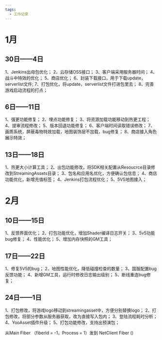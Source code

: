 ```yaml
---
tags:
  - 工作记录
---
```

# 1月
## 30日——4日
1、Jenkins出母包优化；
2、云存储OSS接口；
3、客户端采用服务器时间；
4、战斗中特效的优化；
5、商店优化；
6、封装下载接口，用于下载update，serverlist文件;
7、打包优化，将update，serverlist文件打进包里去；
8、完善游戏启动流程的打点；

## 6日——11日
1、强更功能修复；
2、埋点功能修复；
3、将资源加载功能移动到热更工程；
4、提审流程修改；
5、版本回退功能修复；
6、客户端时间读取错误修改；
7、画质系统，屏蔽毒物特效加载，地图装饰层不加载，bug修复；
8、商店接入角色展示特效；

## 13日——18日
1、热更大小计算工具；
2、出包功能修改，将SDK相关配置从Resoucrce目录修改到StreamingAssets目录；
3、包名和应用名优化，方便确认包信息；
4、商店功能优化，新增充值标签；
4、Jenkins打包流程优化；
5、5V5地图接入；
# 2月
## 10日——15日
1、反馈界面优化；
2、打包功能优化，增加Shader编译日志开关；
3、5v5功能bug修复；
4、性能优化；
5、增加内存快照的GM工具；

## 17日——22日
1、修复5V5的bug；
2、地图性能优化，降低碰撞检查的数量；
3、国服配置bug反馈功能；
4、新增GM工具，运行时修改日志输出级别；
5、断线重连bug修复；

## 24日——1日
1、打包修改，将游戏logo移动到streamingasset中，方便分别替换logo；
2、打包修改，将部分参数从服务器获取，改为直接写入包内；
3、登陆流程耗时分析；
4、YooAsset插件升级；
5、打包功能修改，支持出预演包；


从Main Fiber （fiberId = -1，Process = 1）发到 NetClient Fiber ()